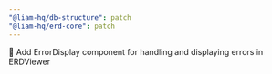 ```yaml
---
"@liam-hq/db-structure": patch
"@liam-hq/erd-core": patch
---
```


🚸 Add ErrorDisplay component for handling and displaying errors in ERDViewer
